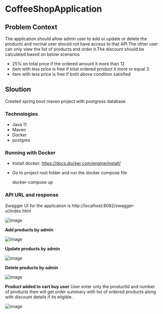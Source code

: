 # CoffeeShopApplication
 
 ## Problem Context
 The application should allow admin user to add or update or delete the products and normal user should not have access to that API.The other user can only view the list of products and order it.The discount should be calculated based on below scenarios
 - 25% on total price if the ordered amount it more than 12 
 - item with less price is free if total ordered product it more or equal 3
 - item with less price is free if both above condition satisfied 
 
 ## Sloution
 
Created spring boot maven project with postgress database
 
  ### Technologies
 - Java 11
 - Maven 
 - Docker
 - postgres

 ### Running with Docker 
- Install docker: https://docs.docker.com/engine/install/
- Go to project root folder and run the docker compose file

    docker-compose up
 
 ### API URL and response
 Swagger UI for the application is http://localhost:8082/swagger-ui/index.html
 
 ![image](https://user-images.githubusercontent.com/48526042/198899607-16406fd6-d2b5-493d-a5fb-541625e106f8.png)

**Add products by admin**

![image](https://user-images.githubusercontent.com/48526042/198874067-183eb6ba-d18f-4b77-bedd-513e7ba84f3b.png)

**Update products by admin**

![image](https://user-images.githubusercontent.com/48526042/198874090-09e178d5-3d4d-406e-b6d8-d925d32a1c39.png)

**Delete products by admin**

![image](https://user-images.githubusercontent.com/48526042/198874112-ec2b9dd9-3864-47f9-8cd8-4f9569b9fced.png)

**Product added to cart buy user**
User enter only the productId and number of products then will get order summary with list of ordered products along with discount details if its eligible.

![image](https://user-images.githubusercontent.com/48526042/198874158-3e584af5-3c45-428c-ba34-c0de01670005.png)

